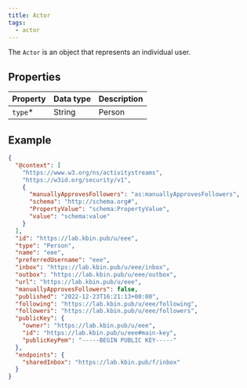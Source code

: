 ```yaml
---
title: Actor
tags:
  - actor
---
```


The `Actor` is an object that represents an individual user.

## Properties

| Property | Data type | Description |
| -------- | --------- | ----------- |
| `type`\* | String    | Person      |

## Example

```json
{
  "@context": [
    "https://www.w3.org/ns/activitystreams",
    "https://w3id.org/security/v1",
    {
      "manuallyApprovesFollowers": "as:manuallyApprovesFollowers",
      "schema": "http://schema.org#",
      "PropertyValue": "schema:PropertyValue",
      "value": "schema:value"
    }
  ],
  "id": "https://lab.kbin.pub/u/eee",
  "type": "Person",
  "name": "eee",
  "preferredUsername": "eee",
  "inbox": "https://lab.kbin.pub/u/eee/inbox",
  "outbox": "https://lab.kbin.pub/u/eee/outbox",
  "url": "https://lab.kbin.pub/u/eee",
  "manuallyApprovesFollowers": false,
  "published": "2022-12-23T16:21:13+00:00",
  "following": "https://lab.kbin.pub/u/eee/following",
  "followers": "https://lab.kbin.pub/u/eee/followers",
  "publicKey": {
    "owner": "https://lab.kbin.pub/u/eee",
    "id": "https://lab.kbin.pub/u/eee#main-key",
    "publicKeyPem": "-----BEGIN PUBLIC KEY-----"
  },
  "endpoints": {
    "sharedInbox": "https://lab.kbin.pub/f/inbox"
  }
}
```
